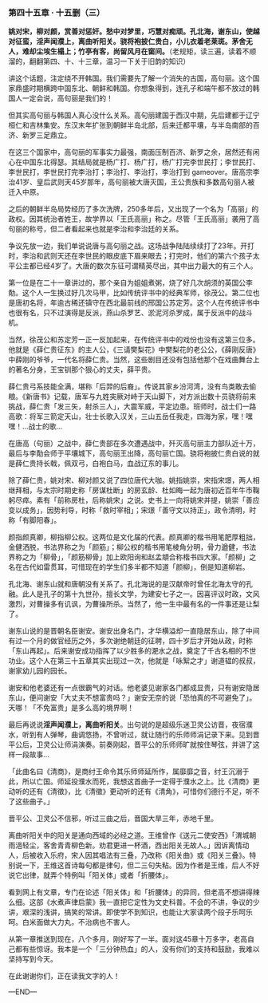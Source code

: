 ### 第四十五章 · 十五删（三）

**姚对宋，柳对颜，赏善对惩奸。愁中对梦里，巧慧对痴顽。孔北海，谢东山，使越对征蛮，淫声闻濮上，离曲听阳关。骁将袍披仁贵白，小儿衣着老莱斑。茅舍无人，难却尘埃生榻上；竹亭有客，尚留风月在窗间。**（老规矩，读三遍，读着不顺溜的，翻翻第四、十、十三章，温习一下关于旧韵的知识）

讲这个话题，注定绕不开韩国。我们需要先了解一个消失的古国，高句丽。这个国家鼎盛时期横跨中国东北、朝鲜和韩国。你想象得到，连孔子和端午都不放过的韩国人一定会说，高句丽是我们的！

但其实高句丽与韩国人真心没什么关系。高句丽建国于西汉中期，先后建都于辽宁桓仁和吉林集安。东汉末年扩张到朝鲜半岛北部，后来迁都平壤，与半岛南部的百济、新罗三足鼎立。

在这三个国家中，高句丽的军事实力最强，南面压制百济、新罗之余，居然还有闲心在中国东北得瑟。其结局就是杨广打、杨广打，杨广打完李世民打；李世民打、李世民打，李世民打完李治打；李治打、李治打，李治打到 gameover。唐高宗李治41岁、皇后武则天45岁那年，高句丽被大唐灭国，王公贵族和多数高句丽人被迁入中原。

之后的朝鲜半岛局势经历了多次洗牌，250多年后，又出现了一个名为「高丽」的政权。因其统治者姓王，故学界以「王氏高丽」称之。尽管「王氏高丽」袭用了高句丽的称号，但二者看起来也就是李治和李治廷的关系。

争议先放一边，我们单说说唐与高句丽之战。这场战争陆陆续续打了23年。开打时，李治和武则天还在李世民的眼皮底下眉来眼去；打完时，他们的第六个孩子太平公主都已经4岁了。大唐的数次东征可谓精英尽出，其中出力最大的有三个人。

第一位是在二十一章讲过的，那个亲自为姐姐煮粥，烧了好几次胡须的英国公李勣。这个人一生换过好几次马甲，比如传统评书中的经典军师，徐茂公。第二位也是唐初名将，年逾古稀还镇守在西北最前线的邢国公苏定芳。这个人在传统评书中也很有名，只不过演得是反派，燕山杀罗艺、淤泥河杀罗成，属于反派中的战斗机。

当然，徐茂公和苏定芳一正一反加起来，在传统评书中的戏份也没有这第三位多。他就是《薛仁贵征东》的主人公，《三请樊梨花》中樊梨花的老公公，《薛刚反唐》中薛刚的爷爷，一代名将薛仁贵。当然，这些剧目还没有包括他那个在戏曲舞台上的著名分身，王宝钏那个狠心的丈夫，薛平贵。

薛仁贵弓系技能全满，堪称「后羿的后裔」。传说其家乡汾河湾，没有鸟类敢去偷粮。《新唐书》记载，唐军与九姓突厥对峙于天山脚下，对方派出数十员骁将前来挑战，薛仁贵「发三矢，射杀三人」，大震军威，平定边患。班师时，战士们一路高歌：将军三箭定天山，壮士长歌入汉关，三山五岳任我走，四海为家，嘿！嘿嘿！…战士的歌…

在唐高（句丽）之战中，薛仁贵部在多次遭遇战中，歼灭高句丽主力部队近十万，最后与李勣会师于平壤城下，高句丽王出降，高句丽亡国。骁将袍披仁贵白说的就是薛仁贵持长戟，佩双弓，白袍白马，血战辽东的事儿。

除了薛仁贵，姚对宋、柳对颜又说了四位唐代大咖。姚指姚崇，宋指宋璟，两人相继拜相，与太宗时期史称「房谋杜断」的房玄龄、杜如晦一起为唐初近百年牛市鞠躬尽瘁。素有「前称房杜，后称姚宋」之说。史书上一向将姚宋并提，姚崇「善应变以成务」，因势利导，时称「救时宰相」；宋璟「善守文以持正」，政令清明，时称「有脚阳春」。

颜指颜真卿，柳指柳公权。这两位是文化届的代表。颜真卿的楷书用笔肥厚粗拙，金健洒脱，书法界称之为「颜筋」；柳公权的楷书用笔棱角分明，骨力遒健，书法界称之为「柳骨」，「颜筋柳骨」加上欧阳询和赵孟頫合称楷书四大家。「颜柳」之名在古代如雷贯耳，可惜现在的学生们多半都不知道「颜柳」，倒是知道柳岩。

孔北海、谢东山就和唐朝没有关系了。孔北海说的是汉献帝时曾任北海太守的孔融。此人是孔子的第十九世孙，擅长文学，为建安七子之一。因喜评议时政，文风激烈，对曹操多有讥讽，为曹操所杀。当然了，他一生中最有名的一件事还是让梨了。

谢东山说的是晋朝名臣谢安。谢安出身名门，才华横溢却一直隐居东山，除了中间有过一个月的做官经历之外，多次谢绝朝廷的征聘，四十岁后才开始从政，时称「东山再起」。后来谢安成功指挥了以少胜多的淝水之战，奠定了千古名相的不世功业。这个人在第三十五章其实出现过一次，他就是「咏絮之才」谢道韫的叔叔，谢家幼儿园的园长。

谢安和他老婆还有一点很霸气的对话。他老婆见谢家各门都成显贵，只有谢安隐居东山，便问谢安「大丈夫不想富贵吗？」谢安无奈的说「恐怕真的不可避免了」。天哪！「不免富贵」是多么高的境界啊！

最后再说说**淫声闻濮上，离曲听阳关**。出句说的是超级乐迷卫灵公访晋，夜宿濮水，听到有人弹琴，曲调悠扬，不曾听过，就让随行的乐师师涓记录下来。见到晋平公后，卫灵公让师涓演奏。前奏刚起，晋平公的乐师师旷就按住琴弦，并讲了这样一段故事...

「此曲名曰《清商》，是商纣王命令其乐师师延所作，属靡靡之音，纣王沉溺于此，所以亡国。师延投濮水而死，我想这首曲子一定得于濮水之上。比《清商》更动听的还有《清徵》，比《清徵》更动听的还有《清角》，可惜你们德行不足，听不了这些曲子。」

晋平公、卫灵公不信邪，听过三曲之后，晋国大旱三年，赤地千里。

离曲听阳关中的阳关是通向西域的必经之道。王维曾作《送元二使安西》「渭城朝雨浥轻尘，客舍青青柳色新。劝君更进一杯酒，西出阳关无故人。」因诉离情动人，后被收入乐府，宋人因其唱法有三叠，乃改称《阳关曲》或《阳关三叠》。特别说一下，王维这首诗每句都是律句，但二三句失粘。因为作者是王维，后人不好说它出律，就弄个特例叫「阳关体」或者「折腰体」。

看到网上有文章，专门在论述「阳关体」和「折腰体」的异同，但老高不想讲得辣么细。这部《水煮声律启蒙》我一直把它定性为文史科普。不会的不讲，争议的少讲，艰深的浅讲，搞笑的常讲。即使学不到知识，也能让大家读两个段子乐呵乐呵。白米面做大力丸，不治病也不害人。

从第一章推送到现在，八个多月，刚好写了一半。面对这45章十万多字，老高自己都有些惊讶。我本是一个「三分钟热血」的人，没有你们的支持和鼓励，我难以坚持写到今天。

在此谢谢你们，正在读我文字的人！

—END—
